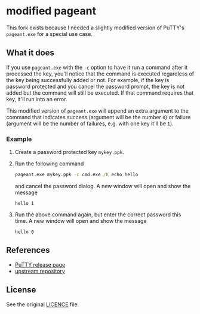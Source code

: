 # modified pageant

This fork exists because I needed a slightly modified version of PuTTY's `pageant.exe` for a special use case.

## What it does

If you use `pageant.exe` with the `-c` option to have it run a command after it processed the key, you'll notice that the command is executed regardless of the key being successfully added or not. For example, if the key is password protected and you cancel the password prompt, the key is not added but the command will still be executed. If that command requires that key, it'll run into an error.

This modified version of `pageant.exe` will append an extra argument to the command that indicates success (argument will be the number `0`) or failure (argument will be the number of failures, e.g. with one key it'll be `1`).

### Example

1. Create a password protected key `mykey.ppk`.

2. Run the following command

   ```bat
   pageant.exe mykey.ppk -c cmd.exe /K echo hello
   ```

   and cancel the password dialog. A new window will open and show the message

   ```text
   hello 1
   ```

3. Run the above command again, but enter the correct password this time. A new window will open and show the message

   ```text
   hello 0
   ```

## References

- [PuTTY release page](https://www.chiark.greenend.org.uk/~sgtatham/putty/latest.html)
- [upstream repository](https://git.tartarus.org/?p=simon/putty.git;a=summary)

## License

See the original [LICENCE](LICENCE) file.
